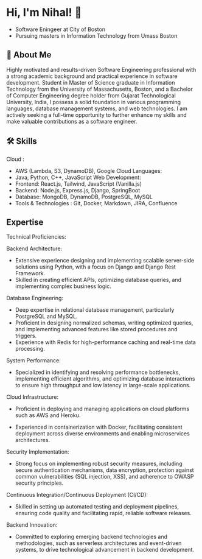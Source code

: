 
# Hi, I'm Nihal! 👋

- Software Eningeer at City of Boston
- Pursuing masters in Information Technology from Umass Boston


## 🚀 About Me
Highly motivated and results-driven Software Engineering professional with a strong academic background and practical experience in software development. Student in Master of Science graduate in Information Technology from the University of Massachusetts, Boston, and a Bachelor of Computer Engineering degree holder from Gujarat Technological University, India, I possess a solid foundation in various programming languages, database management systems, and web technologies. I am actively seeking a full-time opportunity to further enhance my skills and make valuable contributions as a software engineer.


## 🛠 Skills

Cloud :

- AWS (Lambda, S3, DynamoDB), Google Cloud
Languages:
- Java, Python, C++, JavaScript
Web Development:
- Frontend: React.js, Tailwind, JavaScript (Vanilla.js)
- Backend: Node.js, Express.js, Django, SpringBoot
- Database: MongoDB, DynamoDB, PostgreSQL, MySQL
- Tools & Technologies :
   Git, Docker, Markdown, JIRA, Confluence





## Expertise
Technical Proficiencies:

Backend Architecture: 
- Extensive experience designing and implementing scalable server-side solutions using Python, with a focus on Django and Django Rest Framework. 
- Skilled in creating efficient APIs, optimizing database queries, and implementing complex business logic.

Database Engineering: 

- Deep expertise in relational database management, particularly PostgreSQL and MySQL. 
- Proficient in designing normalized schemas, writing optimized queries, and implementing advanced features like stored procedures and triggers. 
- Experience with Redis for high-performance caching and real-time data processing.

System Performance: 
- Specialized in identifying and resolving performance bottlenecks, implementing efficient algorithms, and optimizing database interactions to ensure high throughput and low latency in large-scale applications.

Cloud Infrastructure: 

- Proficient in deploying and managing applications on cloud platforms such as AWS and Heroku. 

- Experienced in containerization with Docker, facilitating consistent deployment across diverse environments and enabling microservices architectures.

Security Implementation: 

- Strong focus on implementing robust security measures, including secure authentication mechanisms, data encryption, protection against common vulnerabilities (SQL injection, XSS), and adherence to OWASP security principles.

Continuous Integration/Continuous Deployment (CI/CD): 

- Skilled in setting up automated testing and deployment pipelines, ensuring code quality and facilitating rapid, reliable software releases.

Backend Innovation: 

- Committed to exploring emerging backend technologies and methodologies, such as serverless architectures and event-driven systems, to drive technological advancement in backend development.

